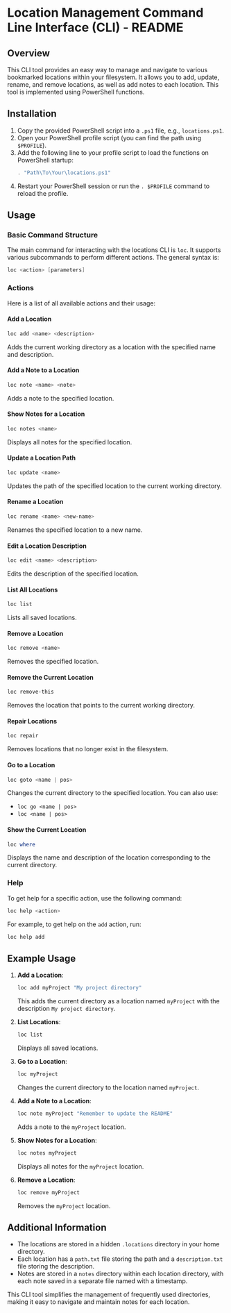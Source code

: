 # Location Management Command Line Interface (CLI) - README

## Overview

This CLI tool provides an easy way to manage and navigate to various bookmarked locations within your filesystem. It allows you to add, update, rename, and remove locations, as well as add notes to each location. This tool is implemented using PowerShell functions.

## Installation

1. Copy the provided PowerShell script into a `.ps1` file, e.g., `locations.ps1`.
2. Open your PowerShell profile script (you can find the path using `$PROFILE`).
3. Add the following line to your profile script to load the functions on PowerShell startup:
    ```powershell
    . "Path\To\Your\locations.ps1"
    ```
4. Restart your PowerShell session or run the `. $PROFILE` command to reload the profile.

## Usage

### Basic Command Structure

The main command for interacting with the locations CLI is `loc`. It supports various subcommands to perform different actions. The general syntax is:

```powershell
loc <action> [parameters]
```

### Actions

Here is a list of all available actions and their usage:

#### Add a Location

```powershell
loc add <name> <description>
```
Adds the current working directory as a location with the specified name and description.

#### Add a Note to a Location

```powershell
loc note <name> <note>
```
Adds a note to the specified location.

#### Show Notes for a Location

```powershell
loc notes <name>
```
Displays all notes for the specified location.

#### Update a Location Path

```powershell
loc update <name>
```
Updates the path of the specified location to the current working directory.

#### Rename a Location

```powershell
loc rename <name> <new-name>
```
Renames the specified location to a new name.

#### Edit a Location Description

```powershell
loc edit <name> <description>
```
Edits the description of the specified location.

#### List All Locations

```powershell
loc list
```
Lists all saved locations.

#### Remove a Location

```powershell
loc remove <name>
```
Removes the specified location.

#### Remove the Current Location

```powershell
loc remove-this
```
Removes the location that points to the current working directory.

#### Repair Locations

```powershell
loc repair
```
Removes locations that no longer exist in the filesystem.

#### Go to a Location

```powershell
loc goto <name | pos>
```
Changes the current directory to the specified location. You can also use:
- `loc go <name | pos>`
- `loc <name | pos>`

#### Show the Current Location

```powershell
loc where
```
Displays the name and description of the location corresponding to the current directory.

### Help

To get help for a specific action, use the following command:

```powershell
loc help <action>
```

For example, to get help on the `add` action, run:

```powershell
loc help add
```

## Example Usage

1. **Add a Location**: 
    ```powershell
    loc add myProject "My project directory"
    ```
    This adds the current directory as a location named `myProject` with the description `My project directory`.

2. **List Locations**: 
    ```powershell
    loc list
    ```
    Displays all saved locations.

3. **Go to a Location**: 
    ```powershell
    loc myProject
    ```
    Changes the current directory to the location named `myProject`.

4. **Add a Note to a Location**: 
    ```powershell
    loc note myProject "Remember to update the README"
    ```
    Adds a note to the `myProject` location.

5. **Show Notes for a Location**: 
    ```powershell
    loc notes myProject
    ```
    Displays all notes for the `myProject` location.

6. **Remove a Location**: 
    ```powershell
    loc remove myProject
    ```
    Removes the `myProject` location.

## Additional Information

- The locations are stored in a hidden `.locations` directory in your home directory.
- Each location has a `path.txt` file storing the path and a `description.txt` file storing the description.
- Notes are stored in a `notes` directory within each location directory, with each note saved in a separate file named with a timestamp.

This CLI tool simplifies the management of frequently used directories, making it easy to navigate and maintain notes for each location.